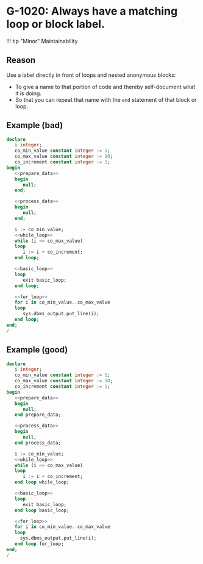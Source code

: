# G-1020: Always have a matching loop or block label.

!!! tip "Minor"
    Maintainability

## Reason

Use a label directly in front of loops and nested anonymous blocks:

* To give a name to that portion of code and thereby self-document what it is doing.
* So that you can repeat that name with the `end` statement of that block or loop.

## Example (bad)

``` sql
declare
   i integer;
   co_min_value constant integer := 1;
   co_max_value constant integer := 10;
   co_increment constant integer := 1;
begin
   <<prepare_data>>
   begin 
      null;
   end;

   <<process_data>>
   begin
      null;
   end;

   i := co_min_value;
   <<while_loop>>
   while (i <= co_max_value) 
   loop 
      i := i + co_increment; 
   end loop;

   <<basic_loop>>
   loop 
      exit basic_loop;
   end loop;

   <<for_loop>>
   for i in co_min_value..co_max_value
   loop 
      sys.dbms_output.put_line(i);
   end loop;
end;
/
```

## Example (good)

``` sql
declare
   i integer;
   co_min_value constant integer := 1;
   co_max_value constant integer := 10;
   co_increment constant integer := 1;
begin
   <<prepare_data>>
   begin 
      null;
   end prepare_data;

   <<process_data>>
   begin
      null;
   end process_data;

   i := co_min_value;
   <<while_loop>>
   while (i <= co_max_value) 
   loop 
      i := i + co_increment; 
   end loop while_loop;

   <<basic_loop>>
   loop 
      exit basic_loop;
   end loop basic_loop;

   <<for_loop>>
   for i in co_min_value..co_max_value
   loop 
     sys.dbms_output.put_line(i);
   end loop for_loop;
end;
/
```
